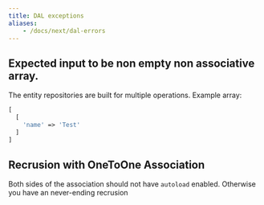 ```yaml
---
title: DAL exceptions
aliases:
    - /docs/next/dal-errors
---
```


## Expected input to be non empty non associative array.

The entity repositories are built for multiple operations. Example array:

```php
[
  [
    'name' => 'Test'
  ]
]
```

## Recrusion with OneToOne Association

Both sides of the association should not have `autoload` enabled. Otherwise you have an never-ending recrusion
